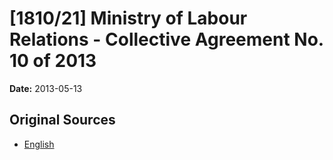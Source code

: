 # [1810/21] Ministry of Labour Relations - Collective Agreement No. 10 of 2013

**Date:** 2013-05-13

## Original Sources

- [English](https://documents.gov.lk/view/extra-gazettes/2013/5/1810-21_E.pdf)

